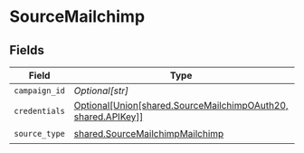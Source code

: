 # SourceMailchimp


## Fields

| Field                                                                                                                 | Type                                                                                                                  | Required                                                                                                              | Description                                                                                                           |
| --------------------------------------------------------------------------------------------------------------------- | --------------------------------------------------------------------------------------------------------------------- | --------------------------------------------------------------------------------------------------------------------- | --------------------------------------------------------------------------------------------------------------------- |
| `campaign_id`                                                                                                         | *Optional[str]*                                                                                                       | :heavy_minus_sign:                                                                                                    | N/A                                                                                                                   |
| `credentials`                                                                                                         | [Optional[Union[shared.SourceMailchimpOAuth20, shared.APIKey]]](../../models/shared/sourcemailchimpauthentication.md) | :heavy_minus_sign:                                                                                                    | N/A                                                                                                                   |
| `source_type`                                                                                                         | [shared.SourceMailchimpMailchimp](../../models/shared/sourcemailchimpmailchimp.md)                                    | :heavy_check_mark:                                                                                                    | N/A                                                                                                                   |